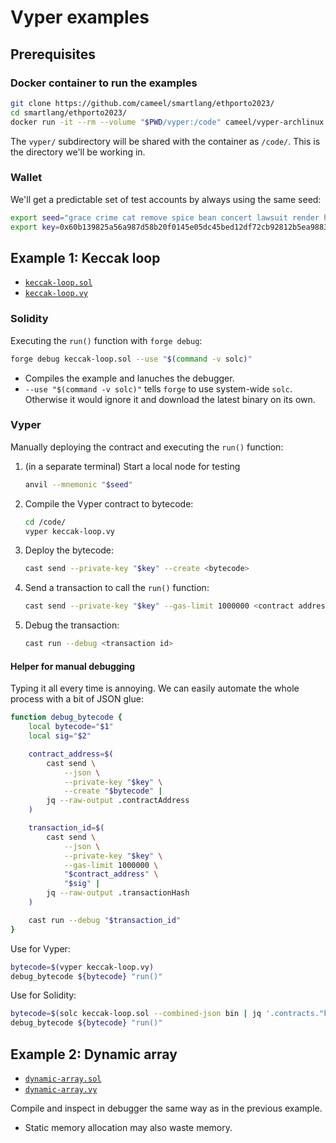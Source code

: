 # Vyper examples

## Prerequisites
### Docker container to run the examples
```bash
git clone https://github.com/cameel/smartlang/ethporto2023/
cd smartlang/ethporto2023/
docker run -it --rm --volume "$PWD/vyper:/code" cameel/vyper-archlinux
```

The `vyper/` subdirectory will be shared with the container as `/code/`.
This is the directory we'll be working in.

### Wallet
We'll get a predictable set of test accounts by always using the same seed:
```bash
export seed="grace crime cat remove spice bean concert lawsuit render horse collect vocal"
export key=0x60b139825a56a987d58b20f0145e05dc45bed12df72cb92812b5ea988383c987
```

## Example 1: Keccak loop

- [`keccak-loop.sol`](keccak-loop.sol)
- [`keccak-loop.vy`](keccak-loop.vy)

### Solidity

Executing the `run()` function with `forge debug`:
```bash
forge debug keccak-loop.sol --use "$(command -v solc)"
```
- Compiles the example and lanuches the debugger.
- `--use "$(command -v solc)"` tells `forge` to use system-wide `solc`.
    Otherwise it would ignore it and download the latest binary on its own.

### Vyper

Manually deploying the contract and executing the `run()` function:
1. (in a separate terminal) Start a local node for testing
     ```bash
    anvil --mnemonic "$seed"
    ```
1. Compile the Vyper contract to bytecode:
    ```bash
    cd /code/
    vyper keccak-loop.vy
    ```

1.  Deploy the bytecode:
    ```bash
    cast send --private-key "$key" --create <bytecode>
    ```

1. Send a transaction to call the `run()` function:
    ```bash
    cast send --private-key "$key" --gas-limit 1000000 <contract address> "run()"
    ```

1. Debug the transaction:
    ```bash
    cast run --debug <transaction id>
    ```

#### Helper for manual debugging
Typing it all every time is annoying.
We can easily automate the whole process with a bit of JSON glue:

```bash
function debug_bytecode {
    local bytecode="$1"
    local sig="$2"

    contract_address=$(
        cast send \
            --json \
            --private-key "$key" \
            --create "$bytecode" |
        jq --raw-output .contractAddress
    )

    transaction_id=$(
        cast send \
            --json \
            --private-key "$key" \
            --gas-limit 1000000 \
            "$contract_address" \
            "$sig" |
        jq --raw-output .transactionHash
    )

    cast run --debug "$transaction_id"
}
```
Use for Vyper:
```bash
bytecode=$(vyper keccak-loop.vy)
debug_bytecode ${bytecode} "run()"
```
Use for Solidity:
```bash
bytecode=$(solc keccak-loop.sol --combined-json bin | jq '.contracts."keccak-loop.sol:C".bin')
debug_bytecode ${bytecode} "run()"
```

## Example 2: Dynamic array

- [`dynamic-array.sol`](dynamic-array.sol)
- [`dynamic-array.vy`](dynamic-array.vy)

Compile and inspect in debugger the same way as in the previous example.

- Static memory allocation may also waste memory.
